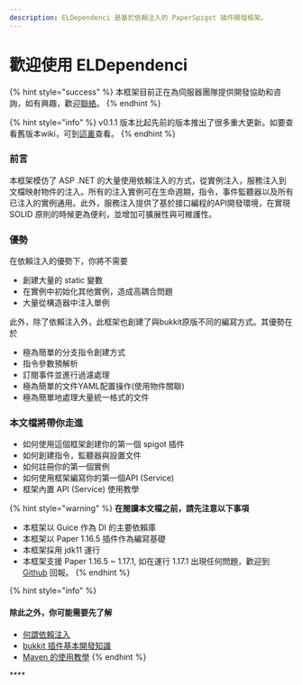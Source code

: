 ```yaml
---
description: ELDependenci 是基於依賴注入的 PaperSpigot 插件開發框架。
---
```


# 歡迎使用 ELDependenci

{% hint style="success" %}
本框架目前正在為伺服器團隊提供開發協助和咨詢，如有興趣，歡迎[聯絡](https://discord.gg/S5HNtQqzXe)。
{% endhint %}

{% hint style="info" %}
 v0.1.1 版本比起先前的版本推出了很多重大更新。如要查看舊版本wiki，可到[這裏](https://eric2788.gitbook.io/eldependenci/v/0.0.8-legacy/)查看。
{% endhint %}

### 前言 <a id="intro"></a>

本框架模仿了 ASP .NET 的大量使用依賴注入的方式，從實例注入，服務注入到文檔映射物件的注入。所有的注入實例可在生命週期，指令，事件監聽器以及所有已注入的實例通用。此外，服務注入提供了基於接口編程的API開發環境，在實現 SOLID 原則的時候更為便利，並增加可擴展性與可維護性。

### 優勢 <a id="pros"></a>

在依賴注入的優勢下，你將不需要

* 創建大量的 static 變數
* 在實例中初始化其他實例，造成高耦合問題
* 大量從構造器中注入單例

此外，除了依賴注入外，此框架也創建了與bukkit原版不同的編寫方式。其優勢在於

* 極為簡單的分支指令創建方式
* 指令參數預解析
* 訂閱事件並進行過濾處理
* 極為簡單的文件YAML配置操作\(使用物件關聯\)
* 極為簡單地處理大量統一格式的文件



### 本文檔將帶你走進 <a id="index"></a>

* 如何使用這個框架創建你的第一個 spigot 插件
* 如何創建指令，監聽器與設置文件
* 如何註冊你的第一個實例
* 如何使用框架編寫你的第一個API \(Service\)
* 框架內置 API \(Service\) 使用教學



{% hint style="warning" %}
**在閱讀本文檔之前，請先注意以下事項**

* 本框架以 Guice 作為 DI 的主要依賴庫
* 本框架以 Paper 1.16.5 插件作為編寫基礎
* 本框架採用 jdk11 運行
* 本框架支援 Paper 1.16.5 ~ 1.17.1, 如在運行 1.17.1 出現任何問題，歡迎到 [Github](https://github.com/eldependenci/eldependenci/issues) 回報。
{% endhint %}

{% hint style="info" %}
#### 除此之外，你可能需要先了解

* [何謂依賴注入](https://matthung0807.blogspot.com/2019/08/java-dependency-injection.html)
* [bukkit 插件基本開發知識](https://bukkit.gamepedia.com/Plugin_Tutorial)
* [Maven 的使用教學](https://kentyeh.github.io/mavenStartup/)
{% endhint %}

\*\*\*\*





